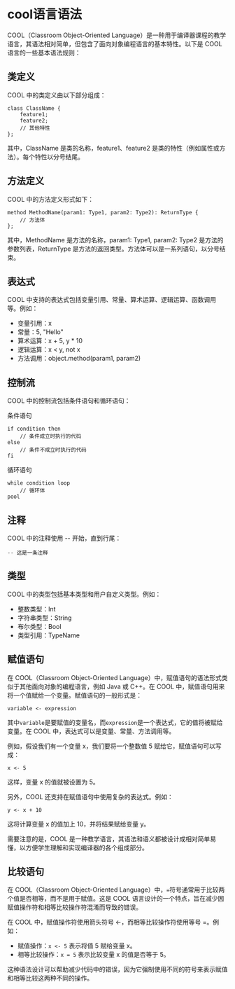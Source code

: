 
# cool语言语法

COOL（Classroom Object-Oriented Language）是一种用于编译器课程的教学语言，其语法相对简单，但包含了面向对象编程语言的基本特性。以下是 COOL 语言的一些基本语法规则：

## 类定义

COOL 中的类定义由以下部分组成：

```cool
class ClassName {
    feature1;
    feature2;
    // 其他特性
};
```
其中，ClassName 是类的名称，feature1、feature2 是类的特性（例如属性或方法）。每个特性以分号结尾。

## 方法定义

COOL 中的方法定义形式如下：

```cool
method MethodName(param1: Type1, param2: Type2): ReturnType {
    // 方法体
};
```

其中，MethodName 是方法的名称，param1: Type1, param2: Type2 是方法的参数列表，ReturnType 是方法的返回类型。方法体可以是一系列语句，以分号结束。

## 表达式

COOL 中支持的表达式包括变量引用、常量、算术运算、逻辑运算、函数调用等。例如：

- 变量引用：x
- 常量：5, "Hello"
- 算术运算：x + 5, y * 10
- 逻辑运算：x < y, not x
- 方法调用：object.method(param1, param2)

## 控制流

COOL 中的控制流包括条件语句和循环语句：

条件语句

```cool
if condition then
    // 条件成立时执行的代码
else
    // 条件不成立时执行的代码
fi
```

循环语句

```cool
while condition loop
    // 循环体
pool
```

## 注释

COOL 中的注释使用 -- 开始，直到行尾：

```shell
-- 这是一条注释
```

## 类型

COOL 中的类型包括基本类型和用户自定义类型。例如：

- 整数类型：Int
- 字符串类型：String
- 布尔类型：Bool
- 类型引用：TypeName

## 赋值语句

在 COOL（Classroom Object-Oriented Language）中，赋值语句的语法形式类似于其他面向对象的编程语言，例如 Java 或 C++。在 COOL 中，赋值语句用来将一个值赋给一个变量。赋值语句的一般形式是：

```shell
variable <- expression
```

其中```variable```是要赋值的变量名，而```expression```是一个表达式，它的值将被赋给变量。在 COOL 中，表达式可以是变量、常量、方法调用等。

例如，假设我们有一个变量 x，我们要将一个整数值 5 赋给它，赋值语句可以写成：

```shell
x <- 5
```

这样，变量 x 的值就被设置为 5。

另外，COOL 还支持在赋值语句中使用复杂的表达式。例如：

```shell
y <- x + 10
```

这将计算变量 x 的值加上 10，并将结果赋给变量 y。

需要注意的是，COOL 是一种教学语言，其语法和语义都被设计成相对简单易懂，以方便学生理解和实现编译器的各个组成部分。

## 比较语句

在 COOL（Classroom Object-Oriented Language）中，```=```符号通常用于比较两个值是否相等，而不是用于赋值。这是 COOL 语言设计的一个特点，旨在减少因赋值操作符和相等比较操作符混淆而导致的错误。

在 COOL 中，赋值操作符使用箭头符号 <-，而相等比较操作符使用等号 =。例如：

- 赋值操作：```x <- 5``` 表示将值 5 赋给变量 x。
- 相等比较操作：```x = 5``` 表示比较变量 x 的值是否等于 5。

这种语法设计可以帮助减少代码中的错误，因为它强制使用不同的符号来表示赋值和相等比较这两种不同的操作。